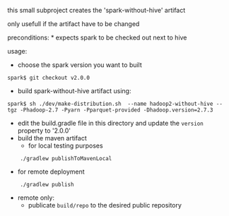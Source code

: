 this small subproject creates the 'spark-without-hive' artifact

only usefull if the artifact have to be changed

preconditions:
	* expects spark to be checked out next to hive

usage:
 - choose the spark version you want to built
```
spark$ git checkout v2.0.0
```
 - build spark-without-hive artifact using:
```
spark$ sh ./dev/make-distribution.sh  --name hadoop2-without-hive --tgz -Phadoop-2.7 -Pyarn -Pparquet-provided -Dhadoop.version=2.7.3
```
 - edit the build.gradle file in this directory and update the `version` property to '2.0.0'
 - build the maven artifact
   - for local testing purposes
```
	./gradlew publishToMavenLocal
```
   - for remote deployment
```
	./gradlew publish
```
 - remote only:
   - publicate `build/repo` to the desired public repository
